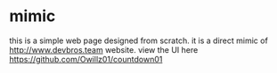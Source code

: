 # mimic
this is a simple web page designed from scratch. it is a direct mimic of http://www.devbros.team website.
view the UI here https://github.com/Owillz01/countdown01
